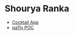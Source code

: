 # Shourya Ranka

* [Cocktail App](https://sranka23.github.io/cocktail/)
* [pa11y POC](https://sranka23.github.io/pa11y-poc/google/)